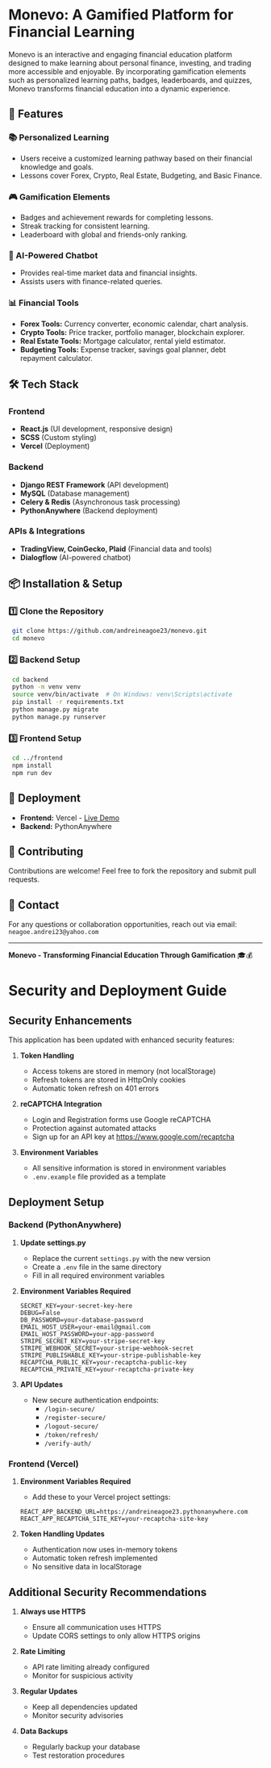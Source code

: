 # Monevo: A Gamified Platform for Financial Learning

Monevo is an interactive and engaging financial education platform designed to make learning about personal finance, investing, and trading more accessible and enjoyable. By incorporating gamification elements such as personalized learning paths, badges, leaderboards, and quizzes, Monevo transforms financial education into a dynamic experience.

## 🚀 Features

### 📚 Personalized Learning

- Users receive a customized learning pathway based on their financial knowledge and goals.
- Lessons cover Forex, Crypto, Real Estate, Budgeting, and Basic Finance.

### 🎮 Gamification Elements

- Badges and achievement rewards for completing lessons.
- Streak tracking for consistent learning.
- Leaderboard with global and friends-only ranking.

### 🤖 AI-Powered Chatbot

- Provides real-time market data and financial insights.
- Assists users with finance-related queries.

### 📊 Financial Tools

- **Forex Tools:** Currency converter, economic calendar, chart analysis.
- **Crypto Tools:** Price tracker, portfolio manager, blockchain explorer.
- **Real Estate Tools:** Mortgage calculator, rental yield estimator.
- **Budgeting Tools:** Expense tracker, savings goal planner, debt repayment calculator.

## 🛠️ Tech Stack

### Frontend

- **React.js** (UI development, responsive design)
- **SCSS** (Custom styling)
- **Vercel** (Deployment)

### Backend

- **Django REST Framework** (API development)
- **MySQL** (Database management)
- **Celery & Redis** (Asynchronous task processing)
- **PythonAnywhere** (Backend deployment)

### APIs & Integrations

- **TradingView, CoinGecko, Plaid** (Financial data and tools)
- **Dialogflow** (AI-powered chatbot)

## 📦 Installation & Setup

### 1️⃣ Clone the Repository

```sh
 git clone https://github.com/andreineagoe23/monevo.git
 cd monevo
```

### 2️⃣ Backend Setup

```sh
 cd backend
 python -m venv venv
 source venv/bin/activate  # On Windows: venv\Scripts\activate
 pip install -r requirements.txt
 python manage.py migrate
 python manage.py runserver
```

### 3️⃣ Frontend Setup

```sh
 cd ../frontend
 npm install
 npm run dev
```

## 🚀 Deployment

- **Frontend:** Vercel - [Live Demo](https://www.monevo.tech)
- **Backend:** PythonAnywhere

## 🤝 Contributing

Contributions are welcome! Feel free to fork the repository and submit pull requests.

## 📩 Contact

For any questions or collaboration opportunities, reach out via email: `neagoe.andrei23@yahoo.com`

---

**Monevo - Transforming Financial Education Through Gamification** 🎓💰

# Security and Deployment Guide

## Security Enhancements

This application has been updated with enhanced security features:

1. **Token Handling**

   - Access tokens are stored in memory (not localStorage)
   - Refresh tokens are stored in HttpOnly cookies
   - Automatic token refresh on 401 errors

2. **reCAPTCHA Integration**

   - Login and Registration forms use Google reCAPTCHA
   - Protection against automated attacks
   - Sign up for an API key at https://www.google.com/recaptcha

3. **Environment Variables**
   - All sensitive information is stored in environment variables
   - `.env.example` file provided as a template

## Deployment Setup

### Backend (PythonAnywhere)

1. **Update settings.py**

   - Replace the current `settings.py` with the new version
   - Create a `.env` file in the same directory
   - Fill in all required environment variables

2. **Environment Variables Required**

   ```
   SECRET_KEY=your-secret-key-here
   DEBUG=False
   DB_PASSWORD=your-database-password
   EMAIL_HOST_USER=your-email@gmail.com
   EMAIL_HOST_PASSWORD=your-app-password
   STRIPE_SECRET_KEY=your-stripe-secret-key
   STRIPE_WEBHOOK_SECRET=your-stripe-webhook-secret
   STRIPE_PUBLISHABLE_KEY=your-stripe-publishable-key
   RECAPTCHA_PUBLIC_KEY=your-recaptcha-public-key
   RECAPTCHA_PRIVATE_KEY=your-recaptcha-private-key
   ```

3. **API Updates**
   - New secure authentication endpoints:
     - `/login-secure/`
     - `/register-secure/`
     - `/logout-secure/`
     - `/token/refresh/`
     - `/verify-auth/`

### Frontend (Vercel)

1. **Environment Variables Required**

   - Add these to your Vercel project settings:

   ```
   REACT_APP_BACKEND_URL=https://andreineagoe23.pythonanywhere.com
   REACT_APP_RECAPTCHA_SITE_KEY=your-recaptcha-site-key
   ```

2. **Token Handling Updates**
   - Authentication now uses in-memory tokens
   - Automatic token refresh implemented
   - No sensitive data in localStorage

## Additional Security Recommendations

1. **Always use HTTPS**

   - Ensure all communication uses HTTPS
   - Update CORS settings to only allow HTTPS origins

2. **Rate Limiting**

   - API rate limiting already configured
   - Monitor for suspicious activity

3. **Regular Updates**

   - Keep all dependencies updated
   - Monitor security advisories

4. **Data Backups**
   - Regularly backup your database
   - Test restoration procedures
